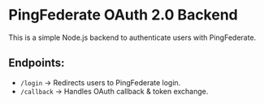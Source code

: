 # PingFederate OAuth 2.0 Backend
This is a simple Node.js backend to authenticate users with PingFederate.

## Endpoints:
- `/login` → Redirects users to PingFederate login.
- `/callback` → Handles OAuth callback & token exchange.
